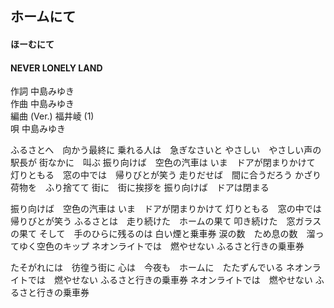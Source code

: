 ## ホームにて
#### ほーむにて
#### NEVER LONELY LAND

作詞       中島みゆき  
作曲       中島みゆき  
編曲 (Ver.)       福井崚 (1)  
唄       中島みゆき  



ふるさとへ　向かう最終に
乗れる人は　急ぎなさいと
やさしい　やさしい声の　駅長が
街なかに　叫ぶ
振り向けば　空色の汽車は
いま　ドアが閉まりかけて
灯りともる　窓の中では　帰りびとが笑う
走りだせば　間に合うだろう
かざり荷物を　ふり捨てて
街に　街に挨拶を
振り向けば　ドアは閉まる


振り向けば　空色の汽車は
いま　ドアが閉まりかけて
灯りともる　窓の中では　帰りびとが笑う
ふるさとは　走り続けた　ホームの果て
叩き続けた　窓ガラスの果て
そして　手のひらに残るのは
白い煙と乗車券
涙の数　ため息の数　溜ってゆく空色のキップ
ネオンライトでは　燃やせない
ふるさと行きの乗車券


たそがれには　彷徨う街に
心は　今夜も　ホームに　たたずんでいる
ネオンライトでは　燃やせない
ふるさと行きの乗車券
ネオンライトでは　燃やせない
ふるさと行きの乗車券
